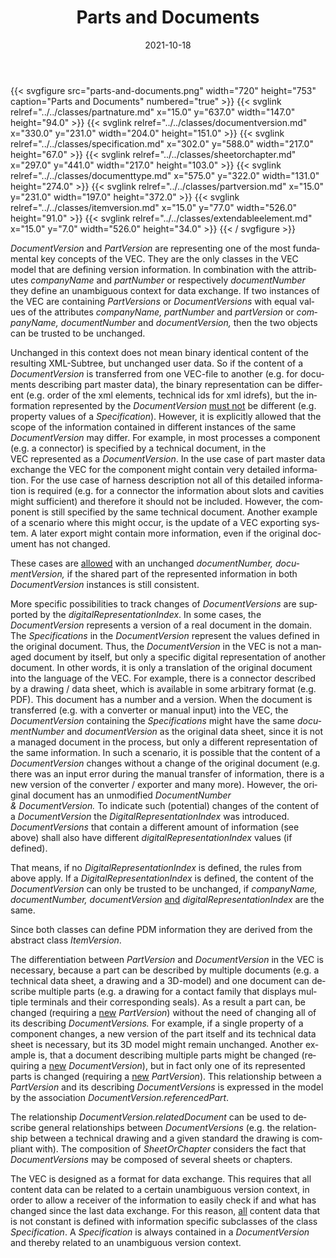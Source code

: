 ﻿---
title: Parts and Documents
toc: false
type: specs
layout: diagram
date: "2021-10-18"
draft: false
specification: VEC
version: 1.2.1
documentType: "Recommendation"
elementType: Diagram
classes:
  - PartNature
  - DocumentVersion
  - Specification
  - SheetOrChapter
  - DocumentType
  - PartVersion
  - ItemVersion
  - ExtendableElement
menu:
  VEC-1.2.1:    
    parent: key-concepts
    identifier: key-concepts/parts-and-documents
    weight: 1001001 

# Prev/next pager order (if `docs_section_pager` enabled in `params.toml`)
weight: 1001001
---
{{< svgfigure src="parts-and-documents.png" width="720" height="753" caption="Parts and Documents" numbered="true" >}}
  {{< svglink relref="../../classes/partnature.md" x="15.0" y="637.0" width="147.0" height="94.0" >}}
  {{< svglink relref="../../classes/documentversion.md" x="330.0" y="231.0" width="204.0" height="151.0" >}}
  {{< svglink relref="../../classes/specification.md" x="302.0" y="588.0" width="217.0" height="67.0" >}}
  {{< svglink relref="../../classes/sheetorchapter.md" x="297.0" y="441.0" width="217.0" height="103.0" >}}
  {{< svglink relref="../../classes/documenttype.md" x="575.0" y="322.0" width="131.0" height="274.0" >}}
  {{< svglink relref="../../classes/partversion.md" x="15.0" y="231.0" width="197.0" height="372.0" >}}
  {{< svglink relref="../../classes/itemversion.md" x="15.0" y="77.0" width="526.0" height="91.0" >}}
  {{< svglink relref="../../classes/extendableelement.md" x="15.0" y="7.0" width="526.0" height="34.0" >}}
{{< / svgfigure >}}
<p> <span lang="EN-GB"><i>DocumentVersion </i></span><span lang="EN-GB">and <i>PartVersion</i> are representing one of the most fundamental key concepts of the VEC. They are the only classes in the VEC model that are defining version information. In combination with the attributes <i>companyName</i> and <i>partNumber</i> or respectively <i>documentNumber </i>they define an unambiguous context for data exchange. If two instances of the VEC are containing <i>PartVersions</i> or <i>DocumentVersions</i> with equal values of the attributes <i>companyName, partNumber</i> and <i>partVersion</i> or </span><span lang="EN-GB"><i>companyName, documentNumber</i></span><span lang="EN-GB"> and <i>documentVersion, </i>then the two objects can be trusted to be unchanged.</span><span lang="EN-GB"> </span>      </p>      <p> <span lang="EN-GB">Unchanged in this context does not mean binary identical content of the resulting XML-Subtree, but unchanged user data. So if the content of a <i>DocumentVersion </i>is transferred from one VEC-file to another (e.g. for documents describing part master data), the binary representation can be different (e.g. order of the xml elements, technical ids for xml idrefs), but the information represented by the <i>DocumentVersion</i> <u>must not</u> be different (e.g. property values of a <i>Specification</i>). However, it is explicitly allowed that the scope of the information </span><span lang="EN-GB">contained </span><span lang="EN-GB">in different instances of the same <i>DocumentVersion</i> may differ.&#160;For example, in most processes a component (e.g. a connector)&#160;is specified by a technical document, in the VEC&#160;represented as a <i>DocumentVersion</i>. In the use case of part master data exchange the VEC for the component might contain very detailed information. For the use case of harness description not all of this detailed information is required (e.g. for a connector the information about slots and cavities might sufficient) and therefore it should not be included. However, the component is still specified by the same technical document. Another example of a scenario where this might occur, is the update of a VEC exporting system. A later export might contain more information, even if the original document has not changed.</span>      </p>      <p> <span lang="EN-GB">These cases are <u>allowed</u> with an unchanged <i>documentNumber, documentVersion, </i>if<i> </i>the shared part of the represented information in both <i>DocumentVersion</i> instances is still consistent.</span>      </p>      <p> <span lang="EN-GB">More specific possibilities to track changes of <i>DocumentVersions</i> are supported by the <i>digitalRepresentationIndex</i>. In some cases, the <i>DocumentVersion</i> represents a version of a real document in the domain. The <i>Specifications</i> in the <i>DocumentVersion </i>represent the values defined in the original document. Thus, the <i>DocumentVersion </i>in the VEC&#160;is not a managed document by itself, but only a specific digital representation of another document. In other words, it is only a translation of the original document into the language of the VEC.&#160;For example, there is a connector described by a drawing /&#160;data sheet, which is available in some arbitrary format (e.g. PDF). This document has a number and a version. When the document is transferred (e.g. with a converter or manual input) into the VEC, the <i>DocumentVersion </i>containing the <i>Specifications</i> might have the same <i>documentNumber</i> and<i>&#160;documentVersion</i> as the original data sheet, since it is not a managed document in the process, but only a different representation of the same information. In such a scenario, it is possible that the content of a <i>DocumentVersion</i> changes without a change of the original document (e.g. there was an input error during the manual transfer of information, there is a new version of the converter&#160;/ exporter and many more). However, the original document has an unmodified <i>DocumentNumber &amp;&#160;DocumentVersion.</i>&#160;To indicate such (potential) changes of the content of a <i>DocumentVersion</i> the <i>DigitalRepresentationIndex </i>was introduced. <i>DocumentVersions </i>that contain a different amount of information (see above)&#160;shall also have different <i>digitalRepresentationIndex </i>values (if defined).</span>      </p>      <p> <span lang="EN-GB">That means, if no <i>DigitalRepresentationIndex</i> is<i> </i>defined, the rules from above apply. If a <i>DigitalRepresentationIndex </i>is defined, the content of the <i>DocumentVersion</i> can only be trusted to be unchanged, if <i>c</i></span><i><span lang="EN-GB">o</span></i><span lang="EN-GB"><i>mpanyName, documentNumber, </i></span><i><span lang="EN-GB">documentVersion </span></i><span lang="EN-GB"><u>and</u> <i>digitalRepresentationIndex</i> are the same.</span>      </p>      <p> <span lang="EN-GB">Since both classes can define PDM&#160;information they are derived from the abstract class <i>ItemVersion</i>.</span>      </p>      <p> <span lang="EN-GB">The differentiation between <i>PartVersion </i>and <i>DocumentVersion </i>in the VEC&#160;is necessary, because a part can be described by multiple documents (e.g. a technical data sheet, a drawing and a 3D-model) and one document can describe multiple parts (e.g. a drawing for a contact family that displays multiple terminals and their corresponding seals). As a result a part can, be changed (requiring a <u>new</u> <i>PartVersion</i>)&#160;without the need of changing all of its describing <i>DocumentVersions. </i>For example, if a single property of a component changes, a new version of the part itself and its technical data sheet is necessary, but its 3D model might remain unchanged. Another example is, that a document describing multiple parts might be changed (requiring a <u>new</u> <i>DocumentVersion</i>), but in fact only one of its represented parts is changed (requiring a <u>new</u> <i>PartVersion</i>). This relationship between a <i>PartVersion</i> and its describing <i>DocumentVersions</i> is expressed in the model by the association <i>DocumentVersion.referencedPart</i>.</span>      </p>      <p> <span lang="EN-US">The relationship <i>DocumentVersion.relatedDocument</i> can be used to describe general relationships between <i>DocumentVersions</i> (e.g. the relationship between a technical drawing and a given standard the drawing is compliant with). The composition of <i>SheetOrChapter</i> considers the fact that <i>DocumentVersions</i> may be composed of several sheets or chapters.</span>      </p>      <p> The VEC is designed as a format for data exchange. This requires that all content data can be related to a certain unambiguous version context, in order to allow a receiver of the information to easily check if and what has changed since the last data exchange. For this reason, <u>all</u> content data that is not constant is defined with information specific subclasses of the class <i>Specification</i>. A <i>Specification</i> is always contained in a <i>DocumentVersion </i>and thereby related to an unambiguous version context.      </p>